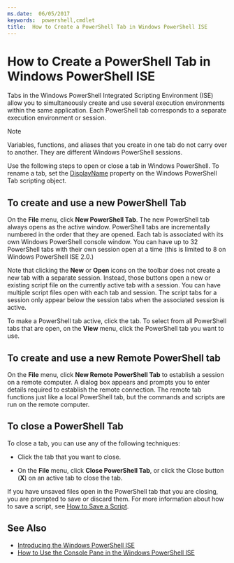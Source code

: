 ```yaml
---
ms.date:  06/05/2017
keywords:  powershell,cmdlet
title:  How to Create a PowerShell Tab in Windows PowerShell ISE
---
```

# How to Create a PowerShell Tab in Windows PowerShell ISE

Tabs in the Windows PowerShell Integrated Scripting Environment (ISE)
allow you to simultaneously create and use several execution environments
within the same application.
Each PowerShell tab corresponds to a separate execution environment or
session.

> [!NOTE]
> Variables, functions, and aliases that you create in one tab do not carry over to another. They
> are different Windows PowerShell sessions.

Use the following steps to open or close a tab in Windows PowerShell.
To rename a tab, set the
[DisplayName](object-model/The-PowerShellTab-Object.md#displayname) property on the
Windows PowerShell Tab scripting object.

## To create and use a new PowerShell Tab

On the **File** menu, click **New PowerShell Tab**.
The new PowerShell tab always opens as the active window.
PowerShell tabs are incrementally numbered in the order that they are
opened.
Each tab is associated with its own Windows PowerShell console window.
You can have up to 32 PowerShell tabs with their own session open at a time
(this is limited to 8 on Windows PowerShell ISE 2.0.)

Note that clicking the **New** or **Open** icons on the toolbar does not
create a new tab with a separate session.
Instead, those buttons open a new or existing script file on the currently
active tab with a session.
You can have multiple script files open with each tab and session.
The script tabs for a session only appear below the session tabs when the
associated session is active.

To make a PowerShell tab active, click the tab.
To select from all PowerShell tabs that are open, on the **View** menu,
click the PowerShell tab you want to use.

## To create and use a new Remote PowerShell tab

On the **File** menu, click **New Remote PowerShell Tab** to establish a
session on a remote computer.
A dialog box appears and prompts you to enter details required to establish
the remote connection.
The remote tab functions just like a local PowerShell tab, but the commands
and scripts are run on the remote computer.

## To close a PowerShell Tab

To close a tab, you can use any of the following techniques:

- Click the tab that you want to close.

- On the **File** menu, click **Close PowerShell Tab**, or click  the Close button  (**X**) on an active tab to close the tab.

If you have unsaved files open in the PowerShell tab that you are closing,
you are prompted to save or discard them.
For more information about how to save a script,
see [How to Save a Script](How-to-Write-and-Run-Scripts-in-the-Windows-PowerShell-ISE.md#how-to-save-a-script).

## See Also

- [Introducing the Windows PowerShell ISE](Introducing-the-Windows-PowerShell-ISE.md)
- [How to Use the Console Pane in the Windows PowerShell ISE](How-to-Use-the-Console-Pane-in-the-Windows-PowerShell-ISE.md)
